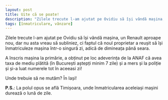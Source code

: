 ```yaml
---
layout: post
title: Uite că se poate!
description: "Zilele trecute l-am ajutat pe Ovidiu să își vândă mașina, un Renault aproape nou, dar nu asta vreau să subliniez, ci faptul că noul proprietar a reușit să își înmatriculeze mașina într-o singură zi, adică de dimineața până seara."
tags: [înmatriculare, vânzare]
---
```


Zilele trecute l-am ajutat pe Ovidiu să își vândă mașina, un Renault aproape nou, dar nu asta vreau să subliniez, ci faptul că noul proprietar a reușit să își înmatriculeze mașina într-o singură zi, adică de dimineața până seara.

A înscris mașina la primărie, a obținut pe loc adeverința de la ANAF că avea taxa de mediu plătită (în București aștepți minim 7 zile) și a mers și la poliție și și-a luat numerele tot în aceeasi zi!

Unde trebuie să ne mutăm? În Iași!

<b>P.S.</b>: La polul opus se află Timișoara, unde înmatricularea aceleiași mașini durează o lună de zile.
